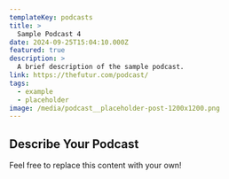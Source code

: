 ```yaml
---
templateKey: podcasts
title: >
  Sample Podcast 4
date: 2024-09-25T15:04:10.000Z
featured: true
description: >
  A brief description of the sample podcast.
link: https://thefutur.com/podcast/
tags:
  - example
  - placeholder
image: /media/podcast__placeholder-post-1200x1200.png
---
```


## Describe Your Podcast

Feel free to replace this content with your own!
